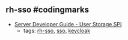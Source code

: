 rh-sso #codingmarks 
---
* [Server Developer Guide - User Storage SPI](https://access.redhat.com/documentation/en-us/red_hat_single_sign-on/7.1/html-single/server_developer_guide/#user-storage-spi)
    * tags: [rh-sso](../tags/rh-sso.md), [sso](../tags/sso.md), [keycloak](../tags/keycloak.md)
